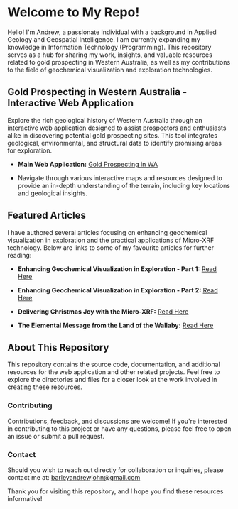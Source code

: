 # Welcome to My Repo!

Hello! I'm Andrew, a passionate individual with a background in Applied Geology and Geospatial Intelligence. I am currently expanding my knowledge in Information Technology (Programming). This repository serves as a hub for sharing my work, insights, and valuable resources related to gold prospecting in Western Australia, as well as my contributions to the field of geochemical visualization and exploration technologies.

## Gold Prospecting in Western Australia - Interactive Web Application

Explore the rich geological history of Western Australia through an interactive web application designed to assist prospectors and enthusiasts alike in discovering potential gold prospecting sites. This tool integrates geological, environmental, and structural data to identify promising areas for exploration.

- **Main Web Application:** [Gold Prospecting in WA](http://157.245.201.158/~Barley/webapp/Index.html)
  
- Navigate through various interactive maps and resources designed to provide an in-depth understanding of the terrain, including key locations and geological insights.

## Featured Articles

I have authored several articles focusing on enhancing geochemical visualization in exploration and the practical applications of Micro-XRF technology. Below are links to some of my favourite articles for further reading:

- **Enhancing Geochemical Visualization in Exploration - Part 1:** [Read Here](https://www.portaspecs.com/enhancing-geochemical-visualization-in-exploration/)
  
- **Enhancing Geochemical Visualization in Exploration - Part 2:** [Read Here](https://www.portaspecs.com/enhancing-geochemical-visualization-in-exploration-part-2/)
  
- **Delivering Christmas Joy with the Micro-XRF:** [Read Here](https://www.portaspecs.com/delivering-christmas-joy-with-the-micro-xrf/)
  
- **The Elemental Message from the Land of the Wallaby:** [Read Here](https://www.portaspecs.com/the-elemental-message-from-the-land-of-the-wallaby/)

## About This Repository

This repository contains the source code, documentation, and additional resources for the web application and other related projects. Feel free to explore the directories and files for a closer look at the work involved in creating these resources.

### Contributing

Contributions, feedback, and discussions are welcome! If you're interested in contributing to this project or have any questions, please feel free to open an issue or submit a pull request.

### Contact

Should you wish to reach out directly for collaboration or inquiries, please contact me at: barleyandrewjohn@gmail.com 

Thank you for visiting this repository, and I hope you find these resources informative!
